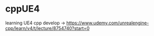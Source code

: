 # cppUE4
learning UE4 cpp develop -> https://www.udemy.com/unrealengine-cpp/learn/v4/t/lecture/8754740?start=0
